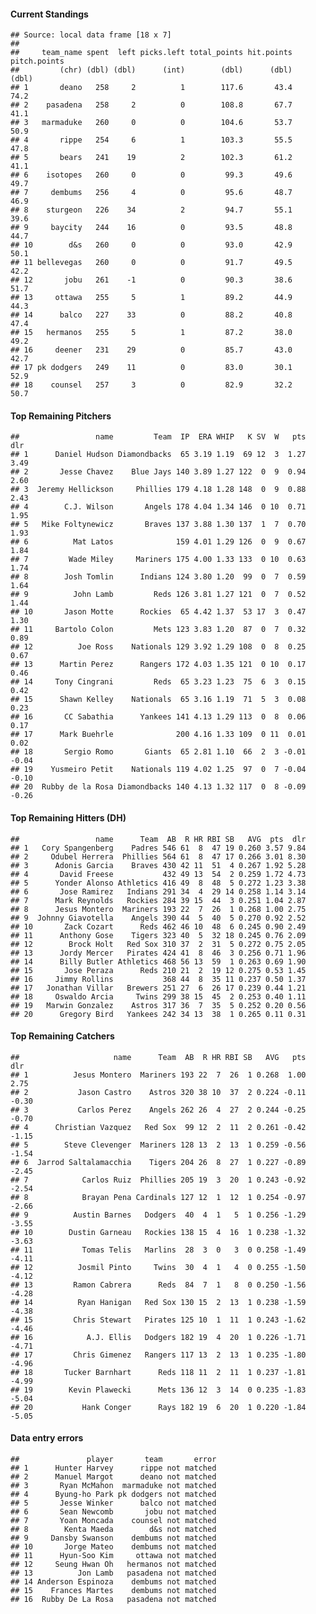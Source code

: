 #### Current Standings

    ## Source: local data frame [18 x 7]
    ## 
    ##     team_name spent  left picks.left total_points hit.points pitch.points
    ##         (chr) (dbl) (dbl)      (int)        (dbl)      (dbl)        (dbl)
    ## 1       deano   258     2          1        117.6       43.4         74.2
    ## 2    pasadena   258     2          0        108.8       67.7         41.1
    ## 3   marmaduke   260     0          0        104.6       53.7         50.9
    ## 4       rippe   254     6          1        103.3       55.5         47.8
    ## 5       bears   241    19          2        102.3       61.2         41.1
    ## 6    isotopes   260     0          0         99.3       49.6         49.7
    ## 7     dembums   256     4          0         95.6       48.7         46.9
    ## 8    sturgeon   226    34          2         94.7       55.1         39.6
    ## 9     baycity   244    16          0         93.5       48.8         44.7
    ## 10        d&s   260     0          0         93.0       42.9         50.1
    ## 11 bellevegas   260     0          0         91.7       49.5         42.2
    ## 12       jobu   261    -1          0         90.3       38.6         51.7
    ## 13     ottawa   255     5          1         89.2       44.9         44.3
    ## 14      balco   227    33          0         88.2       40.8         47.4
    ## 15   hermanos   255     5          1         87.2       38.0         49.2
    ## 16     deener   231    29          0         85.7       43.0         42.7
    ## 17 pk dodgers   249    11          0         83.0       30.1         52.9
    ## 18    counsel   257     3          0         82.9       32.2         50.7

#### Top Remaining Pitchers

    ##                 name         Team  IP  ERA WHIP   K SV  W   pts   dlr
    ## 1      Daniel Hudson Diamondbacks  65 3.19 1.19  69 12  3  1.27  3.49
    ## 2       Jesse Chavez    Blue Jays 140 3.89 1.27 122  0  9  0.94  2.60
    ## 3  Jeremy Hellickson     Phillies 179 4.18 1.28 148  0  9  0.88  2.43
    ## 4        C.J. Wilson       Angels 178 4.04 1.34 146  0 10  0.71  1.95
    ## 5   Mike Foltynewicz       Braves 137 3.88 1.30 137  1  7  0.70  1.93
    ## 6          Mat Latos              159 4.01 1.29 126  0  9  0.67  1.84
    ## 7         Wade Miley     Mariners 175 4.00 1.33 133  0 10  0.63  1.74
    ## 8        Josh Tomlin      Indians 124 3.80 1.20  99  0  7  0.59  1.64
    ## 9          John Lamb         Reds 126 3.81 1.27 121  0  7  0.52  1.44
    ## 10       Jason Motte      Rockies  65 4.42 1.37  53 17  3  0.47  1.30
    ## 11     Bartolo Colon         Mets 123 3.83 1.20  87  0  7  0.32  0.89
    ## 12          Joe Ross    Nationals 129 3.92 1.29 108  0  8  0.25  0.67
    ## 13      Martin Perez      Rangers 172 4.03 1.35 121  0 10  0.17  0.46
    ## 14     Tony Cingrani         Reds  65 3.23 1.23  75  6  3  0.15  0.42
    ## 15      Shawn Kelley    Nationals  65 3.16 1.19  71  5  3  0.08  0.23
    ## 16       CC Sabathia      Yankees 141 4.13 1.29 113  0  8  0.06  0.17
    ## 17      Mark Buehrle              200 4.16 1.33 109  0 11  0.01  0.02
    ## 18       Sergio Romo       Giants  65 2.81 1.10  66  2  3 -0.01 -0.04
    ## 19    Yusmeiro Petit    Nationals 119 4.02 1.25  97  0  7 -0.04 -0.10
    ## 20  Rubby de la Rosa Diamondbacks 140 4.13 1.32 117  0  8 -0.09 -0.26

#### Top Remaining Hitters (DH)

    ##                 name      Team  AB  R HR RBI SB   AVG  pts  dlr
    ## 1   Cory Spangenberg    Padres 546 61  8  47 19 0.260 3.57 9.84
    ## 2     Odubel Herrera  Phillies 564 61  8  47 17 0.266 3.01 8.30
    ## 3      Adonis Garcia    Braves 430 42 11  51  4 0.267 1.92 5.28
    ## 4       David Freese           432 49 13  54  2 0.259 1.72 4.73
    ## 5      Yonder Alonso Athletics 416 49  8  48  5 0.272 1.23 3.38
    ## 6       Jose Ramirez   Indians 291 34  4  29 14 0.258 1.14 3.14
    ## 7      Mark Reynolds   Rockies 284 39 15  44  3 0.251 1.04 2.87
    ## 8      Jesus Montero  Mariners 193 22  7  26  1 0.268 1.00 2.75
    ## 9  Johnny Giavotella    Angels 390 44  5  40  5 0.270 0.92 2.52
    ## 10       Zack Cozart      Reds 462 46 10  48  6 0.245 0.90 2.49
    ## 11      Anthony Gose    Tigers 323 40  5  32 18 0.245 0.76 2.09
    ## 12        Brock Holt   Red Sox 310 37  2  31  5 0.272 0.75 2.05
    ## 13      Jordy Mercer   Pirates 424 41  8  46  3 0.256 0.71 1.96
    ## 14      Billy Butler Athletics 468 56 13  59  1 0.263 0.69 1.90
    ## 15       Jose Peraza      Reds 210 21  2  19 12 0.275 0.53 1.45
    ## 16     Jimmy Rollins           368 44  8  35 11 0.237 0.50 1.37
    ## 17   Jonathan Villar   Brewers 251 27  6  26 17 0.239 0.44 1.21
    ## 18     Oswaldo Arcia     Twins 299 38 15  45  2 0.253 0.40 1.11
    ## 19   Marwin Gonzalez    Astros 317 36  7  35  5 0.252 0.20 0.56
    ## 20      Gregory Bird   Yankees 242 34 13  38  1 0.265 0.11 0.31

#### Top Remaining Catchers

    ##                     name      Team  AB  R HR RBI SB   AVG   pts   dlr
    ## 1          Jesus Montero  Mariners 193 22  7  26  1 0.268  1.00  2.75
    ## 2           Jason Castro    Astros 320 38 10  37  2 0.224 -0.11 -0.30
    ## 3           Carlos Perez    Angels 262 26  4  27  2 0.244 -0.25 -0.70
    ## 4      Christian Vazquez   Red Sox  99 12  2  11  2 0.261 -0.42 -1.15
    ## 5        Steve Clevenger  Mariners 128 13  2  13  1 0.259 -0.56 -1.54
    ## 6  Jarrod Saltalamacchia    Tigers 204 26  8  27  1 0.227 -0.89 -2.45
    ## 7            Carlos Ruiz  Phillies 205 19  3  20  1 0.243 -0.92 -2.54
    ## 8            Brayan Pena Cardinals 127 12  1  12  1 0.254 -0.97 -2.66
    ## 9          Austin Barnes   Dodgers  40  4  1   5  1 0.256 -1.29 -3.55
    ## 10        Dustin Garneau   Rockies 138 15  4  16  1 0.238 -1.32 -3.63
    ## 11           Tomas Telis   Marlins  28  3  0   3  0 0.258 -1.49 -4.11
    ## 12          Josmil Pinto     Twins  30  4  1   4  0 0.255 -1.50 -4.12
    ## 13         Ramon Cabrera      Reds  84  7  1   8  0 0.250 -1.56 -4.28
    ## 14          Ryan Hanigan   Red Sox 130 15  2  13  1 0.238 -1.59 -4.38
    ## 15         Chris Stewart   Pirates 125 10  1  11  1 0.243 -1.62 -4.46
    ## 16            A.J. Ellis   Dodgers 182 19  4  20  1 0.226 -1.71 -4.71
    ## 17         Chris Gimenez   Rangers 117 13  2  13  1 0.235 -1.80 -4.96
    ## 18       Tucker Barnhart      Reds 118 11  2  11  1 0.237 -1.81 -4.99
    ## 19        Kevin Plawecki      Mets 136 12  3  14  0 0.235 -1.83 -5.04
    ## 20           Hank Conger      Rays 182 19  6  20  1 0.220 -1.84 -5.05

#### Data entry errors

    ##               player       team       error
    ## 1      Hunter Harvey      rippe not matched
    ## 2      Manuel Margot      deano not matched
    ## 3       Ryan McMahon  marmaduke not matched
    ## 4      Byung-ho Park pk dodgers not matched
    ## 5       Jesse Winker      balco not matched
    ## 6       Sean Newcomb       jobu not matched
    ## 7       Yoan Moncada    counsel not matched
    ## 8        Kenta Maeda        d&s not matched
    ## 9     Dansby Swanson    dembums not matched
    ## 10       Jorge Mateo    dembums not matched
    ## 11      Hyun-Soo Kim     ottawa not matched
    ## 12     Seung Hwan Oh   hermanos not matched
    ## 13          Jon Lamb   pasadena not matched
    ## 14 Anderson Espinoza    dembums not matched
    ## 15    Frances Martes    dembums not matched
    ## 16  Rubby De La Rosa   pasadena not matched
